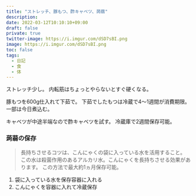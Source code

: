 ```yaml
---
title: "ストレッチ、豚もつ、酢キャベツ、蒟蒻"
description: 
date: 2022-03-12T10:10:10+09:00
draft: false
private: true
twitter-image: https://i.imgur.com/dSD7sBI.png
image: https://i.imgur.com/dSD7sBI.png
toc: false
tags:
  - 日記
  - 食
  - 体
---
```


ストレッチ少し。
内転筋はちょっとやらないとすぐ硬くなる。

豚もつを600g仕入れて下茹で。
下茹でしたもつは冷蔵で4〜1週間が消費期限。
一部は今日煮込む。

キャベツが中途半端なので酢キャベツを試す。
冷蔵庫で2週間保存可能。

### 蒟蒻の保存

>長持ちさせるコツは、こんにゃくの袋に入っている水を活用すること。
>この水は殺菌作用のあるアルカリ水。こんにゃくを長持ちさせる効果があります。
>この方法で最大約1ヵ月保存可能。

1. 袋に入っている水を保存容器に入れる
1. こんにゃくを容器に入れて冷蔵保存

